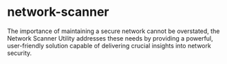 # network-scanner
The importance of maintaining a secure network cannot be overstated, the Network Scanner  Utility addresses these needs by providing a powerful, user-friendly solution capable of  delivering crucial insights into network security.
